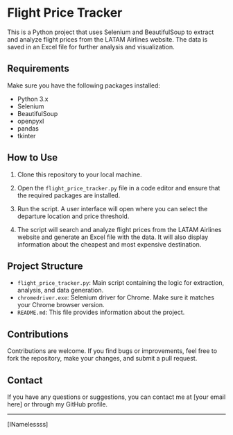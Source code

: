 # Flight Price Tracker

This is a Python project that uses Selenium and BeautifulSoup to extract and analyze flight prices from the LATAM Airlines website. The data is saved in an Excel file for further analysis and visualization.

## Requirements

Make sure you have the following packages installed:

- Python 3.x
- Selenium
- BeautifulSoup
- openpyxl
- pandas
- tkinter

## How to Use

1. Clone this repository to your local machine.

2. Open the `flight_price_tracker.py` file in a code editor and ensure that the required packages are installed.

3. Run the script. A user interface will open where you can select the departure location and price threshold.

4. The script will search and analyze flight prices from the LATAM Airlines website and generate an Excel file with the data. It will also display information about the cheapest and most expensive destination.

## Project Structure

- `flight_price_tracker.py`: Main script containing the logic for extraction, analysis, and data generation.
- `chromedriver.exe`: Selenium driver for Chrome. Make sure it matches your Chrome browser version.
- `README.md`: This file provides information about the project.

## Contributions

Contributions are welcome. If you find bugs or improvements, feel free to fork the repository, make your changes, and submit a pull request.

## Contact

If you have any questions or suggestions, you can contact me at [your email here] or through my GitHub profile.

---
[INamelessss]
